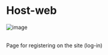 # Host-web
![image](https://github.com/localhost-four/Host-web/assets/119116574/5987c259-113e-403e-80cd-c41131fbd36a)

<br>
Page for registering on the site (log-in)
